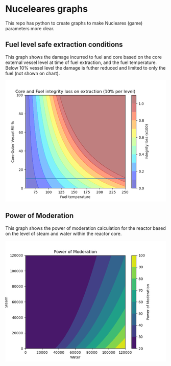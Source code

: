 # Nuceleares graphs
This repo has python to create graphs to make Nucleares (game) parameters more clear.


## Fuel level safe extraction conditions

This graph shows the damage incurred to fuel and core based on the core external vessel level at time of fuel extraction, and the fuel temperature. Below 10% vessel level the damage is futher reduced and limited to only the fuel (not shown on chart).

![Fuel level safe extraction conditions grpah](img/fuel_level_safe_extraction_conditions.png)

## Power of Moderation

This graph shows the power of moderation calculation for the reactor based on the level of steam and water within the reactor core.

![Power of moderation graph](img/power_of_moderation.png)
